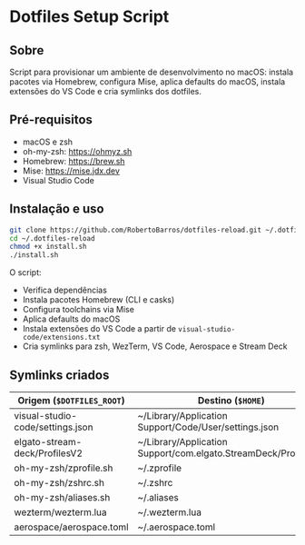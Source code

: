# Dotfiles Setup Script

## Sobre

Script para provisionar um ambiente de desenvolvimento no macOS: instala pacotes via Homebrew, configura Mise, aplica defaults do macOS, instala extensões do VS Code e cria symlinks dos dotfiles.

## Pré-requisitos

- macOS e zsh
- oh-my-zsh: https://ohmyz.sh
- Homebrew: https://brew.sh
- Mise: https://mise.jdx.dev
- Visual Studio Code

## Instalação e uso

```bash
git clone https://github.com/RobertoBarros/dotfiles-reload.git ~/.dotfiles-reload
cd ~/.dotfiles-reload
chmod +x install.sh
./install.sh
```

O script:

- Verifica dependências
- Instala pacotes Homebrew (CLI e casks)
- Configura toolchains via Mise
- Aplica defaults do macOS
- Instala extensões do VS Code a partir de `visual-studio-code/extensions.txt`
- Cria symlinks para zsh, WezTerm, VS Code, Aerospace e Stream Deck

## Symlinks criados

| Origem (`$DOTFILES_ROOT`)        | Destino (`$HOME`)                                              |
| -------------------------------- | -------------------------------------------------------------- |
| visual-studio-code/settings.json | ~/Library/Application Support/Code/User/settings.json          |
| elgato-stream-deck/ProfilesV2    | ~/Library/Application Support/com.elgato.StreamDeck/ProfilesV2 |
| oh-my-zsh/zprofile.sh            | ~/.zprofile                                                    |
| oh-my-zsh/zshrc.sh               | ~/.zshrc                                                       |
| oh-my-zsh/aliases.sh             | ~/.aliases                                                     |
| wezterm/wezterm.lua              | ~/.wezterm.lua                                                 |
| aerospace/aerospace.toml         | ~/.aerospace.toml                                              |
